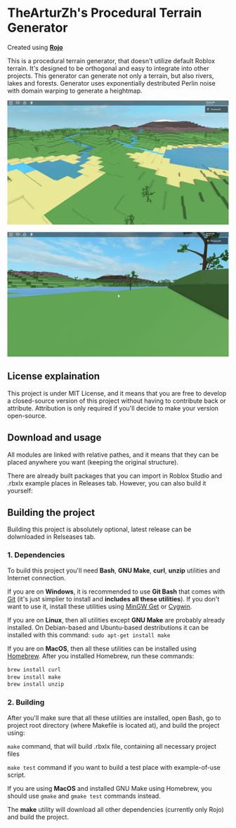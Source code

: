 # TheArturZh's Procedural Terrain Generator

Created using [**Rojo**](https://github.com/rojo-rbx/rojo)

This is a procedural terrain generator, that doesn't utilize default Roblox terrain. It's designed to be orthogonal and easy to integrate into other projects. This generator can generate not only a terrain, but also rivers, lakes and forests. Generator uses exponentially destributed Perlin noise with domain warping to generate a heightmap.

![Generated terrain picture 1](./Images/pic1.png)

![Generated terrain picture 2](./Images/pic2.png)

## License explaination

This project is under MIT License, and it means that you are free to develop a closed-source version of this project without having to contribute back or attribute. Attribution is only required if you'll decide to make your version open-source.

## Download and usage

All modules are linked with relative pathes, and it means that they can be placed anywhere you want (keeping the original structure).

There are already built packages that you can import in Roblox Studio and .rbxlx example places in Releases tab. However, you can also build it yourself:

## Building the project

Building this project is absolutely optional, latest release can be dolwnloaded in Relseases tab.

### 1. Dependencies

To build this project you'll need **Bash**, **GNU Make**, **curl**, **unzip** utilities and Internet connection.

If you are on **Windows**, it is recommended to use **Git Bash** that comes with [Git](https://git-scm.com) (it's just simplier to install and **includes all these utilities**). If you don't want to use it, install these utilities using [MinGW Get](https://sourceforge.net/projects/mingw/) or [Cygwin](https://www.cygwin.com).

If you are on **Linux**, then all utilities except **GNU Make** are probably already installed. On Debian-based and Ubuntu-based destributions it can be installed with this command: `sudo apt-get install make`

If you are on **MacOS**, then all these utilities can be installed using [Homebrew](https://brew.sh). After you installed Homebrew, run these commands:

```bash
brew install curl
brew install make
brew install unzip
```

### 2. Building

After you'll make sure that all these utilities are installed, open Bash, go to project root directory (where Makefile is located at), and build the project using:

`make` command, that will build .rbxlx file, containing all necessary project files

`make test` command if you want to build a test place with example-of-use script.

If you are using **MacOS** and installed GNU Make using Homebrew, you should use `gmake` and `gmake test` commands instead.

The **make** utility will download all other dependencies (currently only Rojo) and build the project.
